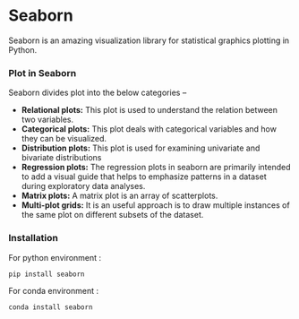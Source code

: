 # Seaborn

Seaborn is an amazing visualization library for statistical graphics plotting in Python.

### Plot in Seaborn

Seaborn divides plot into the below categories – 


- **Relational plots:** This plot is used to understand the relation between two variables.
- **Categorical plots:** This plot deals with categorical variables and how they can be visualized.
- **Distribution plots:** This plot is used for examining univariate and bivariate distributions
- **Regression plots:** The regression plots in seaborn are primarily intended to add a visual guide that helps to emphasize patterns in a dataset during exploratory data analyses.
- **Matrix plots:** A matrix plot is an array of scatterplots.
- **Multi-plot grids:** It is an useful approach is to draw multiple instances of the same plot on different subsets of the dataset.

### Installation

For python environment : 

```python
pip install seaborn
```

For conda environment : 

```python
conda install seaborn
```